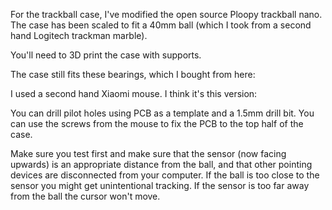 For the trackball case, I've modified the open source Ploopy trackball nano.
The case has been scaled to fit a 40mm ball (which I took from a second hand Logitech trackman marble).

You'll need to 3D print the case with supports.

The case still fits these bearings, which I bought from here:

I used a second hand Xiaomi mouse. I think it's this version:

You can drill pilot holes using PCB as a template and a 1.5mm drill bit. You can use the screws from the mouse to fix the PCB to the top half of the case.

Make sure you test first and make sure that the sensor (now facing upwards) is an appropriate distance from the ball, and that other pointing devices are disconnected from your computer.
If the ball is too close to the sensor you might get unintentional tracking. If the sensor is too far away from the ball the cursor won't move.
